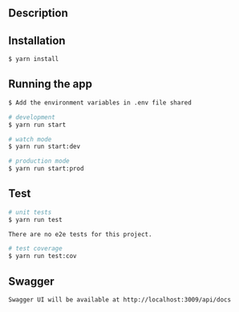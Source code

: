 ## Description

## Installation

```bash
$ yarn install
```

## Running the app

```bash
$ Add the environment variables in .env file shared
```

```bash
# development
$ yarn run start

# watch mode
$ yarn run start:dev

# production mode
$ yarn run start:prod
```

## Test

```bash
# unit tests
$ yarn run test

There are no e2e tests for this project.    

# test coverage
$ yarn run test:cov
```

## Swagger

```bash
Swagger UI will be available at http://localhost:3009/api/docs
```

